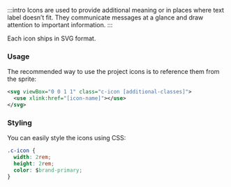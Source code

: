 :::intro
Icons are used to provide additional meaning or in places where text label doesn’t fit. They communicate messages at a glance and draw attention to important information.
:::

Each icon ships in SVG format.

### Usage

The recommended way to use the project icons is to reference them from the sprite:

```svg
<svg viewBox="0 0 1 1" class="c-icon [additional-classes]">
  <use xlink:href="[icon-name]"></use>
</svg>
```

### Styling

You can easily style the icons using CSS:

```css
.c-icon {
  width: 2rem;
  height: 2rem;
  color: $brand-primary;
}
```
